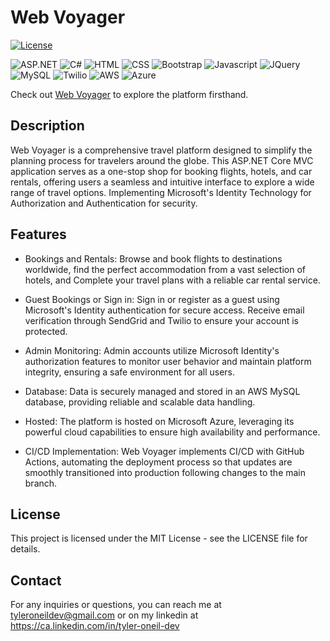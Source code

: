 # Web Voyager

[![License](https://img.shields.io/badge/License-MIT-blue.svg)](https://opensource.org/licenses/MIT)

![ASP.NET](https://img.shields.io/badge/ASP.NET-5C2D91?style=for-the-badge&logo=.net&logoColor=white)
![C#](https://img.shields.io/badge/c%23-%23239120.svg?style=for-the-badge&logo=csharp&logoColor=white)
![HTML](https://img.shields.io/badge/HTML-239120?style=for-the-badge&logo=html5&logoColor=white)
![CSS](https://img.shields.io/badge/CSS3-1572B6?style=for-the-badge&logo=css3&logoColor=white)
![Bootstrap](https://img.shields.io/badge/Bootstrap-563D7C?style=for-the-badge&logo=bootstrap&logoColor=white)
![Javascript](https://img.shields.io/badge/JavaScript-F7DF1E?style=for-the-badge&logo=javascript&logoColor=black)
![JQuery](https://img.shields.io/badge/jQuery-0769AD?style=for-the-badge&logo=jquery&logoColor=white)
![MySQL](https://img.shields.io/badge/MySQL-00000F?style=for-the-badge&logo=mysql&logoColor=white)
![Twilio](https://img.shields.io/badge/Twilio-F22F46?style=for-the-badge&logo=Twilio&logoColor=white)
![AWS](https://img.shields.io/badge/Amazon_AWS-232F3E?style=for-the-badge&logo=amazon-aws&logoColor=white)
![Azure](https://img.shields.io/badge/Microsoft_Azure-0089D6?style=for-the-badge&logo=microsoft-azure&logoColor=white)

Check out [Web Voyager](http://web-voyager.azurewebsites.net/) to explore the platform firsthand.

## Description

Web Voyager is a comprehensive travel platform designed to simplify the planning process for travelers around the globe. This ASP.NET Core MVC application serves as a one-stop shop for booking flights, hotels, and car rentals, offering users a seamless and intuitive interface to explore a wide range of travel options. Implementing Microsoft's Identity Technology for Authorization and Authentication for security.

## Features

- Bookings and Rentals: Browse and book flights to destinations worldwide, find the perfect accommodation from a vast selection of hotels, and Complete your travel plans with a reliable car rental service.

- Guest Bookings or Sign in: Sign in or register as a guest using Microsoft's Identity authentication for secure access. Receive email verification through SendGrid and Twilio to ensure your account is protected.

- Admin Monitoring: Admin accounts utilize Microsoft Identity's authorization features to monitor user behavior and maintain platform integrity, ensuring a safe environment for all users.

- Database: Data is securely managed and stored in an AWS MySQL database, providing reliable and scalable data handling.

- Hosted: The platform is hosted on Microsoft Azure, leveraging its powerful cloud capabilities to ensure high availability and performance.

- CI/CD Implementation: Web Voyager implements CI/CD with GitHub Actions, automating the deployment process so that updates are smoothly transitioned into production following changes to the main branch.

## License

This project is licensed under the MIT License - see the LICENSE file for details.

## Contact

For any inquiries or questions, you can reach me at tyleroneildev@gmail.com
or on my linkedin at https://ca.linkedin.com/in/tyler-oneil-dev
